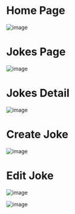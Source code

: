 <h1>Home Page</h1>

![image](https://github.com/user-attachments/assets/3382372a-61cf-4409-a5ae-2377abbcfe76)

<h1>Jokes Page</h1>

![image](https://github.com/user-attachments/assets/05f2e366-70e1-456d-bbe2-cf8e229d4845)

<h1>Jokes Detail</h1>

![image](https://github.com/user-attachments/assets/27bda5b9-6cb6-45d6-8d75-02bb87b5e598)

<h1>Create Joke</h1>

![image](https://github.com/user-attachments/assets/e9262f7d-e900-4b74-b79f-b716131a583a)

<h1>Edit Joke</h1>

![image](https://github.com/user-attachments/assets/c3b102a4-7df4-4029-bfcf-8083c0c4867b)


![image](https://github.com/user-attachments/assets/54e91176-0281-450c-9db1-07ed6e85c4d2)
